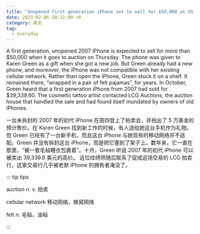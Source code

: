 ```yaml
---
title: "Unopened first-generation iPhone set to sell for $50,000 at US auction"
date: 2023-02-06 20:22:00 +8
category: 英文
tag:
  - everyday
---
```


A first generation, unopened 2007 iPhone is expected to sell for more than $50,000 when it goes to auction on Thursday. The phone was given to Karen Green as a gift when she got a new job. But Green already had a new phone, and moreover, the iPhone was not compatible with her existing cellular network. Rather than open the iPhone, Green stuck it on a shelf. It remained there, “wrapped in a pair of felt pajamas”, for years. In October, Green heard that a first generation iPhone from 2007 had sold for $39,339.60. The cosmetic tattoo artist contacted LCG Auctions, the auction house that handled the sale and had found itself inundated by owners of old iPhones.

一台未拆封的 2007 年的初代 iPhone 在周四登上了拍卖会，并拍出了 5 万美金的预计售价。在 Karen Green 找到新工作的时候，有人送给她这台手机作为礼物。但 Green 已经有了一台新手机，而且这台 iPhone 与她现有的移动网络并不适配。Green 并没有拆封这台 iPhone，而是把它塞到了架子上。数年来，它一直在那里，“被一套毛毡睡衣包裹着”。十月，Green 听说 2007 年的初代 iPhone 可以被卖出 39,339.6 美元的高价。 这位纹绣师随后联系了促成这场交易的 LCG 拍卖行，这家交易行几乎被老款 iPhone 的拥有者淹没了。

::: tip tips

auction n. v. 拍卖

cellular network 移动网络，蜂窝网络

felt n. 毛毡，油毡

:::

